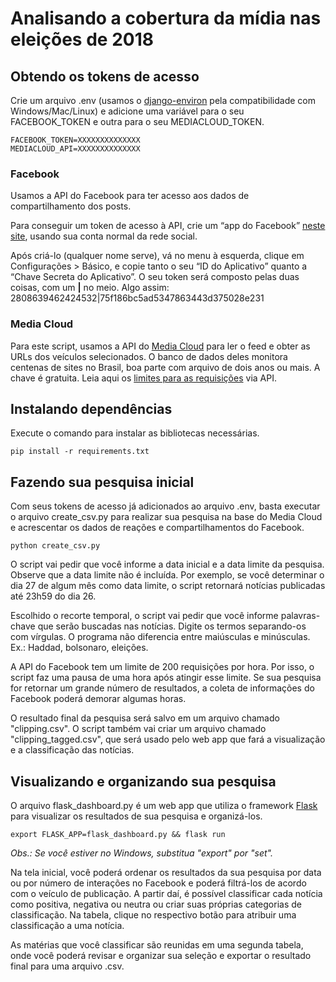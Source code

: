 # Analisando a cobertura da mídia nas eleições de 2018

## Obtendo os tokens de acesso

Crie um arquivo .env (usamos o [django-environ](https://github.com/joke2k/django-environ) pela compatibilidade com Windows/Mac/Linux) e adicione uma variável para o seu FACEBOOK_TOKEN e outra para o seu MEDIACLOUD_TOKEN.

```
FACEBOOK_TOKEN=XXXXXXXXXXXXXX
MEDIACLOUD_API=XXXXXXXXXXXXXX
```

### Facebook
Usamos a API do Facebook para ter acesso aos dados de compartilhamento dos posts.

Para conseguir um token de acesso à API, crie um “app do Facebook” [neste site](https://developers.facebook.com/apps/), usando sua conta normal da rede social.

Após criá-lo (qualquer nome serve), vá no menu à esquerda, clique em Configurações > Básico, e copie tanto o seu “ID do Aplicativo” quanto a “Chave Secreta do Aplicativo”. O seu token será composto pelas duas coisas, com um **|** no meio. Algo assim:
2808639462424532|75f186bc5ad5347863443d375028e231

### Media Cloud
Para este script, usamos a API do [Media Cloud](https://mediacloud.org) para ler o feed e obter as URLs dos veículos selecionados. O banco de dados deles monitora centenas de sites no Brasil, boa parte com arquivo de dois anos ou mais. A chave é gratuita. Leia aqui os [limites para as requisições](https://mediacloud.org/support/query-guide) via API. 

## Instalando dependências

Execute o comando para instalar as bibliotecas necessárias.

```
pip install -r requirements.txt
```

## Fazendo sua pesquisa inicial

Com seus tokens de acesso já adicionados ao arquivo .env, basta executar o arquivo create_csv.py para realizar sua pesquisa na base do Media Cloud e acrescentar os dados de reações e compartilhamentos do Facebook. 

```
python create_csv.py
```

O script vai pedir que você informe a data inicial e a data limite da pesquisa. Observe que a data limite não é incluída. Por exemplo, se você determinar o dia 27 de algum mês como data limite, o script retornará notícias publicadas até 23h59 do dia 26.

Escolhido o recorte temporal, o script vai pedir que você informe palavras-chave que serão buscadas nas notícias. Digite os termos separando-os com vírgulas. O programa não diferencia entre maiúsculas e minúsculas. Ex.: Haddad, bolsonaro, eleições.

A API do Facebook tem um limite de 200 requisições por hora. Por isso, o script faz uma pausa de uma hora após atingir esse limite. Se sua pesquisa for retornar um grande número de resultados, a coleta de informações do Facebook poderá demorar algumas horas.

O resultado final da pesquisa será salvo em um arquivo chamado "clipping.csv". O script também vai criar um arquivo chamado "clipping_tagged.csv", que será usado pelo web app que fará a visualização e a classificação das notícias.

## Visualizando e organizando sua pesquisa

O arquivo flask_dashboard.py é um web app que utiliza o framework [Flask](http://flask.pocoo.org/) para visualizar os resultados de sua pesquisa e organizá-los. 

```
export FLASK_APP=flask_dashboard.py && flask run
```

*Obs.: Se você estiver no Windows, substitua "export" por "set".*

Na tela inicial, você poderá ordenar os resultados da sua pesquisa por data ou por número de interações no Facebook e poderá filtrá-los de acordo com o veículo de publicação. A partir daí, é possível classificar cada notícia como positiva, negativa ou neutra ou criar suas próprias categorias de classificação. Na tabela, clique no respectivo botão para atribuir uma classificação a uma notícia.

As matérias que você classificar são reunidas em uma segunda tabela, onde você poderá revisar e organizar sua seleção e exportar o resultado final para uma arquivo .csv.